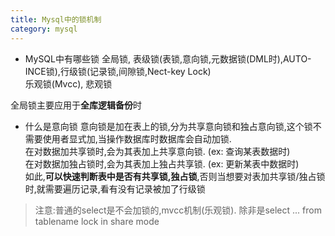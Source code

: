 ```yaml
---
title: Mysql中的锁机制
category: mysql
---
```

- MySQL中有哪些锁
全局锁, 表级锁(表锁,意向锁,元数据锁(DML时),AUTO-INCE锁),行级锁(记录锁,间隙锁,Nect-key Lock)  
乐观锁(Mvcc), 悲观锁  

全局锁主要应用于**全库逻辑备份**时

- 什么是意向锁
意向锁是加在表上的锁,分为共享意向锁和独占意向锁,这个锁不需要使用者显式加,当操作数据库时数据库会自动加锁.  
在对数据加共享锁时,会为其表加上共享意向锁. (ex: 查询某表数据时)  
在对数据加独占锁时,会为其表加上独占共享锁. (ex: 更新某表中数据时)  
如此,**可以快速判断表中是否有共享锁,独占锁**,否则当想要对表加共享锁/独占锁时,就需要遍历记录,看有没有记录被加了行级锁  
> 注意:普通的select是不会加锁的,mvcc机制(乐观锁). 除非是select ... from tablename lock in share mode  
